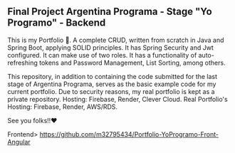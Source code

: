 ## Final Project Argentina Programa - Stage "Yo Programo" - Backend

This is my Portfolio 💼. A complete CRUD, written from scratch in Java and Spring Boot, applying SOLID principles.
It has Spring Security and Jwt configured. It can make use of two roles. It has a functionality of auto-refreshing tokens and Password Management, List Sorting, among others.

This repository, in addition to containing the code submitted for the last stage of Argentina Programa, serves as the basic example code for my current portfolio. Due to security reasons, my real portfolio is kept as a private repository.
Hosting: Firebase, Render, Clever Cloud.
Real Portfolio's Hosting: Firebase, Render, AWS/RDS.

See you folks!!♥️

Frontend> https://github.com/m32795434/Portfolio-YoProgramo-Front-Angular
